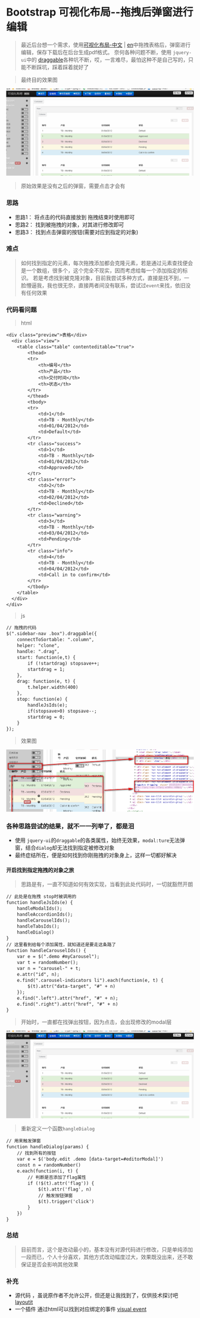 # Bootstrap 可视化布局--拖拽后弹窗进行编辑
> 最近后台想一个需求，使用[可视化布局-中文](http://www.bootcss.com/p/layoutit/) | [en](https://www.layoutit.com/build)中拖拽表格后，弹窗进行编辑，保存下载后在后台生成pdf格式。
> 奈何各种问题不断，使用 `jquery-ui`中的 [draggable](https://jqueryui.com/draggable/)各种坑不断，哎，一言难尽，最怕这种不是自己写的，只能不断踩坑，踩着踩着就好了

> 最终目的效果图
<img src="./../../imgs/jquery/layoutS.gif" />

> 原始效果是没有之后的弹窗，需要点击才会有
### 思路
+  思路1： 将点击的代码直接放到 拖拽结束时使用即可
+  思路2： 找到被拖拽的对象，对其进行修改即可
+  思路3： 找到点击弹窗的按钮(需要对应到指定的对象)

### 难点
> 如何找到指定的元素，每次拖拽添加都会克隆元素，若是通过元素查找便会是一个数组，很多个，这个完全不现实，因而考虑给每一个添加指定的标识。
> 若是考虑找到被克隆对象，目前我尝试多种方式，直接是找不到，一脸懵逼我，我也很无奈，直接两者间没有联系，尝试过`event`来找，依旧没有任何效果

### 代码看问题

> html
```
<div class="preview">表格</div>
  <div class="view">
    <table class="table" contenteditable="true">
        <thead>
        <tr>
            <th>编号</th>
            <th>产品</th>
            <th>交付时间</th>
            <th>状态</th>
        </tr>
        </thead>
        <tbody>
        <tr>
            <td>1</td>
            <td>TB - Monthly</td>
            <td>01/04/2012</td>
            <td>Default</td>
        </tr>
        <tr class="success">
            <td>1</td>
            <td>TB - Monthly</td>
            <td>01/04/2012</td>
            <td>Approved</td>
        </tr>
        <tr class="error">
            <td>2</td>
            <td>TB - Monthly</td>
            <td>02/04/2012</td>
            <td>Declined</td>
        </tr>
        <tr class="warning">
            <td>3</td>
            <td>TB - Monthly</td>
            <td>03/04/2012</td>
            <td>Pending</td>
        </tr>
        <tr class="info">
            <td>4</td>
            <td>TB - Monthly</td>
            <td>04/04/2012</td>
            <td>Call in to confirm</td>
        </tr>
        </tbody>
    </table>
  </div>
</div>  
```

> js
```
// 拖拽的代码
$(".sidebar-nav .box").draggable({
    connectToSortable: ".column",
    helper: "clone",
    handle: ".drag",
    start: function(e,t) {
        if (!startdrag) stopsave++;
        startdrag = 1;
    },
    drag: function(e, t) {
        t.helper.width(400)
    },
    stop: function(e) {
        handleJsIds(e);
        if(stopsave>0) stopsave--;
        startdrag = 0;
    }
});
```
> 效果图
<img src="./../../imgs/jquery/layout.png" />

### 各种思路尝试的结果，就不一一列举了，都是泪
+ 使用 `jquery-ui`的`draggable`的各类属性，始终无效果，`modal:ture`无法弹窗，结合`dialog`却无法找到指定被修改对象
+ 最终症结所在，便是如何找到你刚拖拽的对象身上，这样一切都好解决

#### 开启找到指定拖拽的对象之旅
> 思路是有，一直不知道如何有效实现，当看到此处代码时，一切就豁然开朗

```
// 此处是在拖拽 stop时被调用的
function handleJsIds(e) {
	handleModalIds();
	handleAccordionIds();
	handleCarouselIds();
	handleTabsIds();
	handleDialog()
}
// 这里看到给每个添加属性，就知道还是要走这条路了
function handleCarouselIds() {
	var e = $(".demo #myCarousel");
	var t = randomNumber();
	var n = "carousel-" + t;
	e.attr("id", n);
	e.find(".carousel-indicators li").each(function(e, t) {
		$(t).attr("data-target", "#" + n)
	});
	e.find(".left").attr("href", "#" + n);
	e.find(".right").attr("href", "#" + n)
}
```

> 开始时，一直都在找弹出按钮，因为点击，会出现修改的modal层
<img src="./../../imgs/jquery/layoutY.gif" />

> 重新定义一个函数`hangleDialog`
```
// 用来触发弹窗
function handleDialog(params) {
    // 找到所有的按钮
    var e = $('body.edit .demo [data-target=#editorModal]')
    const n = randomNumber()
    e.each(function(i, t) {
        // 判断是否添加了flag属性
        if (!$(t).attr('flag')) {
            $(t).attr('flag', n)
            // 触发按钮弹窗
            $(t).trigger('click')
        }
    })
}
```

### 总结
> 目前而言，这个是改动最小的，基本没有对源代码进行修改，只是单纯添加一段而已，个人十分喜欢，其他方式改动幅度过大，效果既没出来，还不敢保证是否会影响其他效果

### 补充
+ 源代码 ，虽说原作者不允许公开，但还是让我找到了，仅供技术探讨吧[layoutit](https://github.com/justjavac/layoutit)
+ 一个插件 通过html可以找到对应绑定的事件 [visual event](https://chrome.google.com/webstore/detail/visual-event/pbmmieigblcbldgdokdjpioljjninaim?utm_source=chrome-ntp-icon)